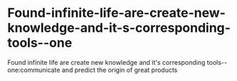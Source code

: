 # Found-infinite-life-are-create-new-knowledge-and-it-s-corresponding-tools--one
 Found infinite life are create new knowledge  and it's corresponding tools--one:communicate and predict the origin of great products
